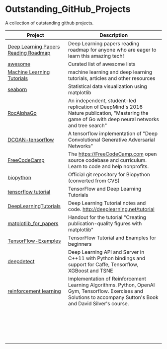 # Outstanding_GitHub_Projects
A collection of outstanding github projects.

| Project | Description |
| - | - |
| [Deep Learning Papers Reading Roadmap](https://github.com/songrotek/Deep-Learning-Papers-Reading-Roadmap) | Deep Learning papers reading roadmap for anyone who are eager to learn this amazing tech! |
| [awesome](https://github.com/sindresorhus/awesome) | Curated list of awesome lists |
| [Machine Learning Tutorials](https://github.com/ujjwalkarn/Machine-Learning-Tutorials) | machine learning and deep learning tutorials, articles and other resources |
| [seaborn](https://github.com/mwaskom/seaborn) | Statistical data visualization using matplotlib |
| [RocAlphaGo](https://github.com/Rochester-NRT/RocAlphaGo) | An independent, student-led replication of DeepMind's 2016 Nature publication, "Mastering the game of Go with deep neural networks and tree search" |
| [DCGAN-tensorflow](https://github.com/carpedm20/DCGAN-tensorflow) | A tensorflow implementation of "Deep Convolutional Generative Adversarial Networks"  |
| [FreeCodeCamp](https://github.com/Bjoux2/FreeCodeCamp) | The https://FreeCodeCamp.com open source codebase and curriculum. Learn to code and help nonprofits. |
| [biopython](https://github.com/biopython/biopython) | Official git repository for Biopython (converted from CVS)  |
| [tensorflow tutorial](https://github.com/wagamamaz/tensorflow-tutorial) | TensorFlow and Deep Learning Tutorials |
| [DeepLearningTutorials](https://github.com/lisa-lab/DeepLearningTutorials) | Deep Learning Tutorial notes and code. http://deeplearning.net/tutorial |
| [matplotlib_for_papers](https://github.com/jbmouret/matplotlib_for_papers) | Handout for the tutorial "Creating publication-quality figures with matplotlib" |
| [TensorFlow-Examples](https://github.com/aymericdamien/TensorFlow-Examples) | TensorFlow Tutorial and Examples for beginners |
| [deepdetect](https://github.com/beniz/deepdetect) | Deep Learning API and Server in C++11 with Python bindings and support for Caffe, Tensorflow, XGBoost and TSNE |
| [reinforcement learning](https://github.com/dennybritz/reinforcement-learning) | Implementation of Reinforcement Learning Algorithms. Python, OpenAI Gym, Tensorflow. Exercises and Solutions to accompany Sutton's Book and David Silver's course.  |
| []() |  |
| []() |  |
| []() |  |
| []() |  |
| []() |  |
| []() |  |
| []() |  |
| []() |  |
| []() |  |
| []() |  |
| []() |  |
| []() |  |
| []() |  |
| []() |  |
| []() |  |
| []() |  |
| []() |  |
| []() |  |
| []() |  |

